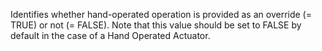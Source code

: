 Identifies whether hand-operated operation is provided as an override (= TRUE) or not (= FALSE). Note that this value should be set to FALSE by default in the case of a Hand Operated Actuator.
